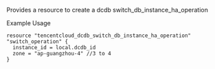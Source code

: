 Provides a resource to create a dcdb switch_db_instance_ha_operation

Example Usage

```hcl
resource "tencentcloud_dcdb_switch_db_instance_ha_operation" "switch_operation" {
  instance_id = local.dcdb_id
  zone = "ap-guangzhou-4" //3 to 4
}
```
